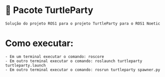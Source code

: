 # 🐢 Pacote TurtleParty

    Solução do projeto ROS1 para o projeto TurtleParty para o ROS1 Noetic

# Como executar:

    - Em um terminal executar o comando: roscore
    - Em outro terminal executar o comando: roslaunch turtleparty turtleparty.launch
    - Em outro terminal executar o comando: rosrun turtleparty spawner.py